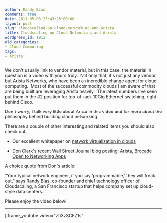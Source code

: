 ```yaml
---
author: Randy Bias
comments: true
date: 2011-05-03 23:43:25+00:00
layout: post
slug: cloudscaling-on-cloud-networking-and-arista
title: Cloudscaling on Cloud Networking and Arista
wordpress_id: 1911
old_categories:
- Cloud Computing
tags:
- Arista
---
```


We don't usually link to vendor material, but in this case, the material in question is a video with yours truly.  Not only that, it's not just any vendor, but Arista Networks, who have been an incredible change agent for cloud computing.  Most of the successful commodity clouds I am aware of that are being built are leveraging Arista heavily.  The latest numbers I've seen put them in the #2 position for top-of-rack 10Gig Ethernet switching, right behind Cisco.

Don't worry, I talk very little about Arista in this video and far more about the philosophy behind building cloud networking.

There are a couple of other interesting and related items you should also check out:



	
  * Our excellent whitepaper on [network virtualization in clouds](http://cloudscaling.com/blog/cloud-computing/updated-iaas-builders-guide)

	
  * Don Clark's recent Wall Street Journal blog posting: [Arista, Brocade Open to Networking Apps](http://blogs.wsj.com/digits/2011/05/03/arista-brocade-open-to-networking-apps/)


A choice quote from Don's article:


“Your typical network engineer, if you say ‘programmable,’ they will freak out,” says Randy Bias, co-founder and chief technology officer of Cloudscaling, a San Francisco startup that helps company set up cloud-style data centers.


Please enjoy the video below!



* * *

[iframe_youtube video="zfi3zSCFZ1s"] 
